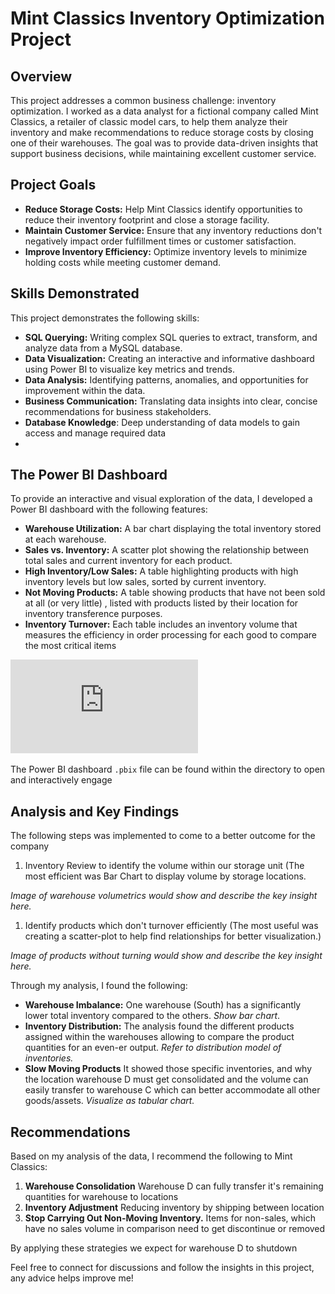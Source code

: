 # Mint Classics Inventory Optimization Project

## Overview

This project addresses a common business challenge: inventory optimization. I worked as a data analyst for a fictional company called Mint Classics, a retailer of classic model cars, to help them analyze their inventory and make recommendations to reduce storage costs by closing one of their warehouses. The goal was to provide data-driven insights that support business decisions, while maintaining excellent customer service.

## Project Goals

*   **Reduce Storage Costs:** Help Mint Classics identify opportunities to reduce their inventory footprint and close a storage facility.
*   **Maintain Customer Service:** Ensure that any inventory reductions don't negatively impact order fulfillment times or customer satisfaction.
*   **Improve Inventory Efficiency:** Optimize inventory levels to minimize holding costs while meeting customer demand.

## Skills Demonstrated

This project demonstrates the following skills:

*   **SQL Querying:** Writing complex SQL queries to extract, transform, and analyze data from a MySQL database.
*   **Data Visualization:** Creating an interactive and informative dashboard using Power BI to visualize key metrics and trends.
*   **Data Analysis:** Identifying patterns, anomalies, and opportunities for improvement within the data.
*   **Business Communication:** Translating data insights into clear, concise recommendations for business stakeholders.
*   **Database Knowledge**: Deep understanding of data models to gain access and manage required data
*   

## The Power BI Dashboard

To provide an interactive and visual exploration of the data, I developed a Power BI dashboard with the following features:

*   **Warehouse Utilization:** A bar chart displaying the total inventory stored at each warehouse.
*   **Sales vs. Inventory:** A scatter plot showing the relationship between total sales and current inventory for each product.
*   **High Inventory/Low Sales:** A table highlighting products with high inventory levels but low sales, sorted by current inventory.
*   **Not Moving Products:** A table showing products that have not been sold at all (or very little) , listed with products listed by their location for inventory transference purposes.
*   **Inventory Turnover:** Each table includes an inventory volume that measures the efficiency in order processing for each good to compare the most critical items

![Alter Text](https://github.com/Farkhodbek03/Mint-Classics-Company-EDA-Portfolio-Project-/blob/dc048f4fc921cd4b8424955272388d80064e6b24/Inventory%20project%20dashboard.pdf)



The Power BI dashboard `.pbix` file can be found within the directory to open and interactively engage




## Analysis and Key Findings

The following steps was implemented to come to a better outcome for the company

1. Inventory Review to identify the volume within our storage unit (The most efficient was Bar Chart to display volume by storage locations.

*Image of warehouse volumetrics would show and describe the key insight here.*
1. Identify products which don't turnover efficiently (The most useful was creating a scatter-plot to help find relationships for better visualization.)

*Image of products without turning would show and describe the key insight here.*

Through my analysis, I found the following:

*   **Warehouse Imbalance:**  One warehouse (South) has a significantly lower total inventory compared to the others. *Show bar chart*.
*   **Inventory Distribution:** The analysis found the different products assigned within the warehouses allowing to compare the product quantities for an even-er output. *Refer to distribution model of inventories.*
*   **Slow Moving Products** It showed those specific inventories, and why the location warehouse D must get consolidated and the volume can easily transfer to warehouse C which can better accommodate all other goods/assets. *Visualize as tabular chart.*


## Recommendations

Based on my analysis of the data, I recommend the following to Mint Classics:

1.  **Warehouse Consolidation** Warehouse D can fully transfer it's remaining quantities for warehouse to locations
2.  **Inventory Adjustment** Reducing inventory by shipping between location
3.  **Stop Carrying Out Non-Moving Inventory.** Items for non-sales, which have no sales volume in comparison need to get discontinue or removed

By applying these strategies we expect for warehouse D to shutdown




Feel free to connect for discussions and follow the insights in this project, any advice helps improve me!
